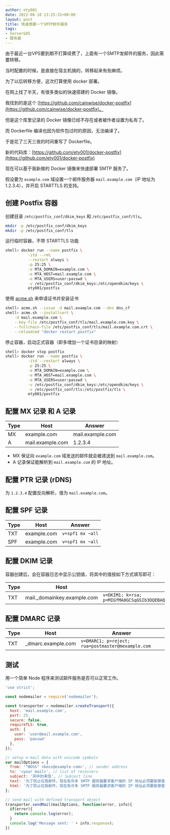 ```yaml
---
author: ety001
date: 2022-06-10 13:25:31+00:00
layout: post
title: 快速搭建一个SMTP邮件服务
tags:
- Server&OS
- 服务器
---
```


由于最近一台VPS要到期不打算续费了，上面有一个SMTP发邮件的服务，因此需要转移。

当时配置的时候，是直接在宿主机搞的，转移起来有些麻烦。

为了以后转移方便，这次打算使用 docker 部署。

在网上找了半天，有很多类似的快速搭建的 Docker 镜像。

我找到的是这个 [https://github.com/cainwise/docker-postfix](https://github.com/cainwise/docker-postfix)。

但是这个库里记录的 Docker 镜像已经不存在或者被作者设置为私有了。

而 Dockerfile 编译也因为软件包过时的原因，无法编译了。

于是花了三天三夜的时间重写了 Dockerfile。

新的代码库：[https://github.com/ety001/docker-postfix](https://github.com/ety001/docker-postfix)

现在可以基于我新做的 Docker 镜像来快速部署 SMTP 服务了。


假设要为 `example.com` 域设置一个邮件服务器 `mail.example.com`（IP 地址为 1.2.3.4），并开启 STARTTLS 的支持。

## 创建 Postfix 容器

创建目录 `/etc/postfix_conf/dkim_keys` 和 `/etc/postfix_conf/tls`。

```sh
mkdir -p /etc/postfix_conf/dkim_keys
mkdir -p /etc/postfix_conf/tls
```

运行临时容器，不带 STARTTLS 功能

```sh
shell> docker run --name postfix \
          -itd --rm\
          --restart always \
          -p 25:25 \
          -e MTA_DOMAIN=example.com \
          -e MTA_HOST=mail.example.com \
          -e MTA_USERS=user:passwd \
          -v /etc/postfix_conf/dkim_keys:/etc/opendkim/keys \
          ety001/postfix
```

使用 [acme.sh](https://acme.sh) 来申请证书并安装证书

```sh
shell> acme.sh --issue -d mail.example.com --dns dns_cf
shell> acme.sh --installcert \
    -d mail.example.com \
    --key-file /etc/postfix_conf/tls/mail.example.com.key \
    --fullchain-file /etc/postfix_conf/tls/mail.example.com.crt \
    --reloadcmd "docker restart postfix"
```

停止容器，启动正式容器（即多增加一个证书目录的映射）

```sh
shell> docker stop postfix
shell> docker run --name postfix \
          -itd --restart always \
          -p 25:25 \
          -e MTA_DOMAIN=example.com \
          -e MTA_HOST=mail.example.com \
          -e MTA_USERS=user:passwd \
          -v /etc/postfix_conf/dkim_keys:/etc/opendkim/keys \
          -v /etc/postfix_conf/tls:/etc/postfix/tls \
          ety001/postfix
```

## 配置 MX 记录 和 A 记录

| Type   | Host              | Answer            |
|--------|-------------------|-------------------|
| MX     | example.com       | mail.example.com  |
| A      | mail.example.com  | 1.2.3.4           |

* MX 保证向 `example.com` 域发送的邮件就会被递送到 `mail.example.com`。
* A 记录保证能解析到 `mail.example.com` 的 IP 地址。

## 配置 PTR 记录 (rDNS)

为 `1.2.3.4` 配置反向解析，值为 `mail.example.com`。

## 配置 SPF 记录

| Type   | Host              | Answer              |
|--------|-------------------|---------------------|
| TXT    | example.com       | `v=spf1 mx ~all`    |
| SPF    | example.com       | `v=spf1 mx ~all`    |

## 配置 DKIM 记录

容器创建后，会在容器日志中显示公钥值，将其中的值按如下方式填写即可：

| Type   | Host                        | Answer              |
|--------|-----------------------------|---------------------|
| TXT    | mail._domainkey.example.com | `v=DKIM1; k=rsa; p=MIGfMA0GCSqGSIb3DQEBAQUAA4GNADCBiQKBgQCi3zFH65YkLK+Edfu3VeZH2ylOpNC3ADfkL2p1PjhWQXrzn65rvrh2YTqEEb8xGunWD9c422SBoxRdpVENhUqnbb1Tk0Xu58gfrN2muTIedFDtWx7irvySNtDgcWWIdXDaPFk/nodeutahtueaszEuLqI/DpKD/9mY9Mm5QIDAQAB`|

## 配置 DMARC 记录

| Type   | Host              | Answer              |
|--------|-------------------|---------------------|
| TXT    | _dmarc.example.com| `v=DMARC1; p=reject; rua=postmaster@mexample.com` |

## 测试

用一个简单 Node 程序来测试邮件服务是否可以正常工作。

```js
'use strict';

const nodemailer = require('nodemailer');

const transporter = nodemailer.createTransport({
  host: 'mail.example.com',
  port: 25,
  secure: false,
  requireTLS: true,
  auth: {
    user: 'user@mail.example.com',
    pass: 'passwd'
  },
});

// setup e-mail data with unicode symbols
var mailOptions = {
  from: '"BOSS" <boss@example.com>', // sender address
  to: '<your mail>', // list of receivers
  subject: '风中的来信', // Subject line
  text: '为了防止垃圾邮件，现在有许多 SMTP 服务器要求客户端的 IP 地址必须要能够查到有效的 PTR 记录。', // plaintext body
  html: '为了防止垃圾邮件，现在有许多 SMTP 服务器要求客户端的 IP 地址必须要能够查到有效的 PTR 记录。' // html body
};

// send mail with defined transport object
transporter.sendMail(mailOptions, function(error, info){
  if(error){
    return console.log(error);
  }
  console.log('Message sent: ' + info.response);
})
```

